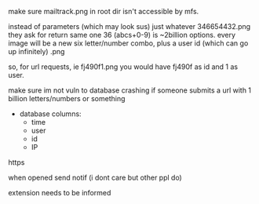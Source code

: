 make sure mailtrack.png in root dir isn't accessible by mfs.

instead of parameters (which may look sus) just whatever 346654432.png they ask for return same one
36 (abcs+0-9) is ~2billion options. every image will be a new six letter/number combo, plus a user id (which can go up infinitely) .png

so, for url requests, ie fj490f1.png you would have fj490f as id and 1 as user.

make sure im not vuln to database crashing if someone submits a url with 1 billion letters/numbers or something

* database columns:
  * time
  * user
  * id
  * IP




https



when opened send notif (i dont care but other ppl do)

extension needs to be informed 